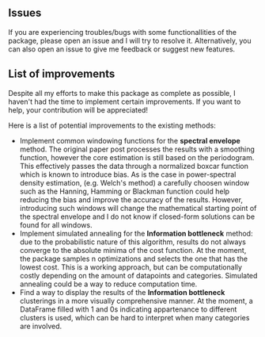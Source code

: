 ## Issues
If you are experiencing troubles/bugs with some functionallities of the package, please open an issue and I will try to resolve it.
Alternatively, you can also open an issue to give me feedback or suggest new features.

## List of improvements
Despite all my efforts to make this package as complete as possible, I haven't had the time to implement certain improvements.
If you want to help, your contribution will be appreciated!

Here is a list of potential improvements to the existing methods:
- Implement common windowing functions for the **spectral envelope** method. The original paper post processes the results with a smoothing function, however the core estimation is still based on the periodogram. This effectively passes the data through a normalized boxcar function which is known to introduce bias.
As is the case in power-spectral density estimation, (e.g. Welch's method) a carefully choosen window such as the Hanning, Hamming or Blackman function could help reducing the bias and improve the accuracy of the results. However, introducing such windows will change the mathematical starting point of the spectral envelope and I do not know if closed-form solutions can be found for all windows.
- Implement simulated annealing for the **Information bottleneck** method: due to the probabilistic nature of this algorithm, results do not always converge to the absolute minima of the cost function. 
At the moment, the package samples n optimizations and selects the one that has the lowest cost. This is a working approach, but can be computationally costly depending on the amount of datapoints and categories. Simulated annealing could be a way to reduce computation time.
- Find a way to display the results of the **Information bottleneck** clusterings in a more visually comprehensive manner. At the moment, a DataFrame filled with 1 and 0s indicating appartenance to different clusters is used,
which can be hard to interpret when many categories are involved.

